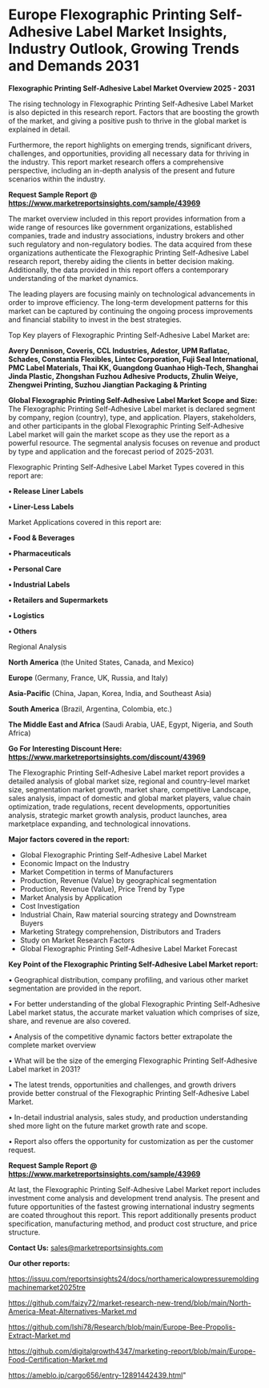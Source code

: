 # Europe Flexographic Printing Self-Adhesive Label Market Insights, Industry Outlook, Growing Trends and Demands 2031

<Strong> Flexographic Printing Self-Adhesive Label Market Overview 2025 - 2031</strong>

The rising technology in Flexographic Printing Self-Adhesive Label Market is also depicted in this research report. Factors that are boosting the growth of the market, and giving a positive push to thrive in the global market is explained in detail.

Furthermore, the report highlights on emerging trends, significant drivers, challenges, and opportunities, providing all necessary data for thriving in the industry. This report market research offers a comprehensive perspective, including an in-depth analysis of the present and future scenarios within the industry.

<strong>Request Sample Report @ <a href=https://www.marketreportsinsights.com/sample/43969>https://www.marketreportsinsights.com/sample/43969</a></strong>

The market overview included in this report provides information from a wide range of resources like government organizations, established companies, trade and industry associations, industry brokers and other such regulatory and non-regulatory bodies. The data acquired from these organizations authenticate the Flexographic Printing Self-Adhesive Label research report, thereby aiding the clients in better decision making. Additionally, the data provided in this report offers a contemporary understanding of the market dynamics.

The leading players are focusing mainly on technological advancements in order to improve efficiency. The long-term development patterns for this market can be captured by continuing the ongoing process improvements and financial stability to invest in the best strategies.

Top Key players of Flexographic Printing Self-Adhesive Label Market are:

<strong>Avery Dennison, Coveris, CCL Industries, Adestor, UPM Raflatac, Schades, Constantia Flexibles, Lintec Corporation, Fuji Seal International, PMC Label Materials, Thai KK, Guangdong Guanhao High-Tech, Shanghai Jinda Plastic, Zhongshan Fuzhou Adhesive Products, Zhulin Weiye, Zhengwei Printing, Suzhou Jiangtian Packaging & Printing</strong>

<strong><b>Global Flexographic Printing Self-Adhesive Label Market Scope and Size:</b></strong>
The Flexographic Printing Self-Adhesive Label market is declared segment by company, region (country), type, and application. Players, stakeholders, and other participants in the global Flexographic Printing Self-Adhesive Label market will gain the market scope as they use the report as a powerful resource. The segmental analysis focuses on revenue and product by type and application and the forecast period of 2025-2031.

Flexographic Printing Self-Adhesive Label Market Types covered in this report are:

<strong>•  Release Liner Labels

•  Liner-Less Labels</strong>

Market Applications covered in this report are:

<strong>•  Food & Beverages

•  Pharmaceuticals

•  Personal Care

•  Industrial Labels

•  Retailers and Supermarkets

•  Logistics

•  Others</strong> 

Regional Analysis

<strong>North America</strong> (the United States, Canada, and Mexico)

<strong>Europe</strong> (Germany, France, UK, Russia, and Italy)

<strong>Asia-Pacific</strong> (China, Japan, Korea, India, and Southeast Asia)

<strong>South America</strong> (Brazil, Argentina, Colombia, etc.)

<strong>The Middle East and Africa</strong> (Saudi Arabia, UAE, Egypt, Nigeria, and South Africa)

<strong>Go For Interesting Discount Here: <a href=https://www.marketreportsinsights.com/discount/43969>https://www.marketreportsinsights.com/discount/43969</a></strong>

The Flexographic Printing Self-Adhesive Label market report provides a detailed analysis of global market size, regional and country-level market size, segmentation market growth, market share, competitive Landscape, sales analysis, impact of domestic and global market players, value chain optimization, trade regulations, recent developments, opportunities analysis, strategic market growth analysis, product launches, area marketplace expanding, and technological innovations.

<strong><b>Major factors covered in the report:</b></strong>
<ul>
  <li>Global Flexographic Printing Self-Adhesive Label Market </li>
  <li>Economic Impact on the Industry</li>
  <li>Market Competition in terms of Manufacturers</li>
  <li>Production, Revenue (Value) by geographical segmentation</li>
  <li>Production, Revenue (Value), Price Trend by Type</li>
  <li>Market Analysis by Application</li>
  <li>Cost Investigation</li>
  <li>Industrial Chain, Raw material sourcing strategy and Downstream Buyers</li>
  <li>Marketing Strategy comprehension, Distributors and Traders</li>
  <li>Study on Market Research Factors</li>
  <li>Global Flexographic Printing Self-Adhesive Label Market Forecast</li>
</ul>

<strong><b>Key Point of the Flexographic Printing Self-Adhesive Label Market report:</b></strong>

• Geographical distribution, company profiling, and various other market segmentation are provided in the report.

• For better understanding of the global Flexographic Printing Self-Adhesive Label market status, the accurate market valuation which comprises of size, share, and revenue are also covered.

• Analysis of the competitive dynamic factors better extrapolate the complete market overview

• What will be the size of the emerging Flexographic Printing Self-Adhesive Label market in 2031?

• The latest trends, opportunities and challenges, and growth drivers provide better construal of the Flexographic Printing Self-Adhesive Label Market.

• In-detail industrial analysis, sales study, and production understanding shed more light on the future market growth rate and scope.

• Report also offers the opportunity for customization as per the customer request.

<strong>Request Sample Report @ <a href=https://www.marketreportsinsights.com/sample/43969>https://www.marketreportsinsights.com/sample/43969</a></strong>

At last, the Flexographic Printing Self-Adhesive Label Market report includes investment come analysis and development trend analysis. The present and future opportunities of the fastest growing international industry segments are coated throughout this report. This report additionally presents product specification, manufacturing method, and product cost structure, and price structure.

<strong>Contact Us:</strong>
sales@marketreportsinsights.com

<strong>Our other reports:</strong>

<a href=https://issuu.com/reportsinsights24/docs/northamericalowpressuremoldingmachinemarket2025tre>https://issuu.com/reportsinsights24/docs/northamericalowpressuremoldingmachinemarket2025tre</a>

<a href=https://github.com/faizy72/market-research-new-trend/blob/main/North-America-Meat-Alternatives-Market.md>https://github.com/faizy72/market-research-new-trend/blob/main/North-America-Meat-Alternatives-Market.md</a>

<a href=https://github.com/Ishi78/Research/blob/main/Europe-Bee-Propolis-Extract-Market.md>https://github.com/Ishi78/Research/blob/main/Europe-Bee-Propolis-Extract-Market.md</a>

<a href=https://github.com/digitalgrowth4347/marketing-report/blob/main/Europe-Food-Certification-Market.md>https://github.com/digitalgrowth4347/marketing-report/blob/main/Europe-Food-Certification-Market.md</a>

<a href=https://ameblo.jp/cargo656/entry-12891442439.html>https://ameblo.jp/cargo656/entry-12891442439.html</a>"

